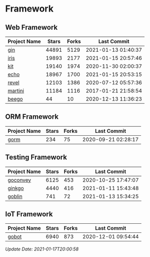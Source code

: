 # Framework

## Web Framework
| Project Name | Stars | Forks | Last Commit |
| ------------ | ----- | ----- | ----------- |
| [gin](https://github.com/gin-gonic/gin) | 44891 | 5129 | 2021-01-13 01:40:37 |
| [iris](https://github.com/kataras/iris) | 19893 | 2177 | 2021-01-15 20:57:46 |
| [kit](https://github.com/go-kit/kit) | 19140 | 1974 | 2020-11-30 02:00:37 |
| [echo](https://github.com/labstack/echo) | 18967 | 1700 | 2021-01-15 20:53:15 |
| [revel](https://github.com/revel/revel) | 12103 | 1386 | 2020-07-12 05:57:36 |
| [martini](https://github.com/go-martini/martini) | 11184 | 1116 | 2017-01-21 21:58:54 |
| [beego](https://github.com/astaxie/beego) | 44 | 10 | 2020-12-13 11:36:23 |

## ORM Framework
| Project Name | Stars | Forks | Last Commit |
| ------------ | ----- | ----- | ----------- |
| [gorm](https://github.com/jinzhu/gorm) | 234 | 75 | 2020-09-21 02:28:17 |

## Testing Framework
| Project Name | Stars | Forks | Last Commit |
| ------------ | ----- | ----- | ----------- |
| [goconvey](https://github.com/smartystreets/goconvey) | 6125 | 453 | 2020-10-25 17:47:07 |
| [ginkgo](https://github.com/onsi/ginkgo) | 4440 | 416 | 2021-01-11 15:43:48 |
| [goblin](https://github.com/franela/goblin) | 741 | 72 | 2021-01-13 15:34:25 |

## IoT Framework
| Project Name | Stars | Forks | Last Commit |
| ------------ | ----- | ----- | ----------- |
| [gobot](https://github.com/hybridgroup/gobot) | 6940 | 873 | 2020-12-01 09:54:44 |

*Update Date: 2021-01-17T20:00:58*